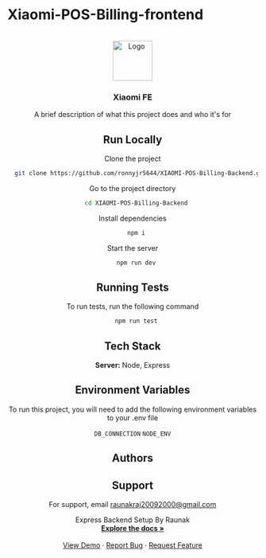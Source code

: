 # Xiaomi-POS-Billing-frontend
<div id="top"></div>
<!-- 
[![Contributors][contributors-shield]][contributors-url]
[![Forks][forks-shield]][forks-url]
[![Stargazers][stars-shield]][stars-url]
[![Issues][issues-shield]][issues-url]
[![MIT License][license-shield]][license-url]
[![LinkedIn][linkedin-shield]][linkedin-url] -->

<!-- PROJECT LOGO -->
<br />
<div align="center">
  <a href="#">
    <img src="https://uilogos.co/img/logomark/lighting.png" alt="Logo" width="80" height="80">
  </a>

  <h3 align="center">Xiaomi FE</h3>

A brief description of what this project does and who it's for


## Run Locally

Clone the project

```bash
  git clone https://github.com/ronnyjr5644/XIAOMI-POS-Billing-Backend.git
```

Go to the project directory

```bash
  cd XIAOMI-POS-Billing-Backend
```

Install dependencies

```bash
  npm i
```

Start the server

```bash
  npm run dev
```


## Running Tests

To run tests, run the following command

```bash
  npm run test
```


## Tech Stack

**Server:** Node, Express


## Environment Variables

To run this project, you will need to add the following environment variables to your .env file

`DB_CONNECTION`
`NODE_ENV`


## Authors



## Support

For support, email raunakraj20092000@gmail.com


  <p align="center">
    Express Backend Setup By Raunak 
    <br />
    <a href="#"><strong>Explore the docs »</strong></a>
    <br />
    <br />
    <a href="#">View Demo</a>
    ·
    <a href="#">Report Bug</a>
    ·
    <a href="#">Request Feature</a>
  </p>
</div>
</div>
